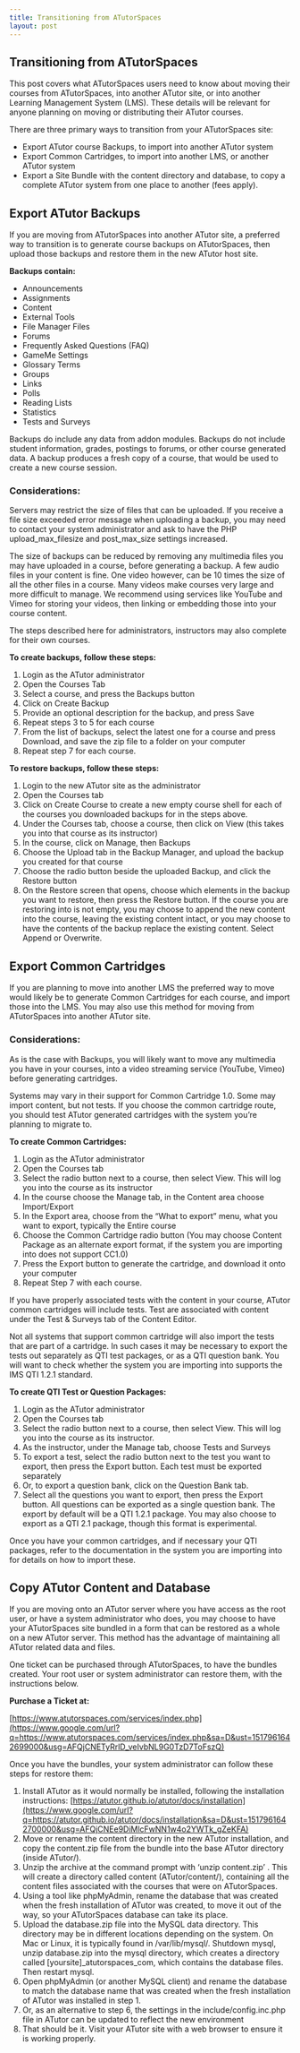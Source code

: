 ```yaml
---
title: Transitioning from ATutorSpaces
layout: post
---
```


## Transitioning from ATutorSpaces

This post covers what ATutorSpaces users need to know about moving their courses from ATutorSpaces, into another ATutor site, or into another Learning Management System (LMS). These details will be relevant for anyone planning on moving or distributing their ATutor courses.

There are three primary ways to transition from your ATutorSpaces site:
*   Export ATutor course Backups, to import into another ATutor system
*   Export Common Cartridges, to import into another LMS, or another ATutor system
*   Export a Site Bundle with the content directory and database, to copy a complete ATutor system from one place to another (fees apply).

## Export ATutor Backups

If you are moving from ATutorSpaces into another ATutor site, a preferred way to transition is to generate course backups on ATutorSpaces, then upload those backups and restore them in the new ATutor host site.

**Backups contain:**

*   Announcements
*   Assignments
*   Content
*   External Tools
*   File Manager Files
*   Forums
*   Frequently Asked Questions (FAQ)
*   GameMe Settings
*   Glossary Terms
*   Groups
*   Links
*   Polls
*   Reading Lists
*   Statistics
*   Tests and Surveys

Backups do include any data from addon modules.  Backups do not include student information, grades, postings to forums, or other course generated data. A backup produces a fresh copy of a course, that would be used to create a new course session.

### Considerations:

Servers may restrict the size of files that can be uploaded. If you receive a file size exceeded error message when uploading a backup, you may need to contact your system administrator and ask to have the PHP upload_max_filesize and post_max_size settings increased.

The size of backups can be reduced by removing any multimedia files you may have uploaded in a course, before generating a backup. A few audio files in your content is fine. One video however, can be 10 times the size of all the other files in a course. Many videos make courses very large and more difficult to manage. We recommend using services like YouTube and Vimeo for storing your videos, then linking or embedding those into your course content.

The steps described here for administrators, instructors may also complete for their own courses.

**To create backups, follow these steps:**

1.  Login as the ATutor administrator
2.  Open the Courses Tab
3.  Select a course, and press the Backups button
4.  Click on Create Backup
5.  Provide an optional description for the backup, and press Save
6.  Repeat steps 3 to 5 for each course
7.  From the list of backups, select the latest one for a course and press Download, and save the zip file to a folder on your computer
8.  Repeat step 7 for each course.

**To restore backups, follow these steps:**

1.  Login to the new ATutor site as the administrator
2.  Open the Courses tab
3.  Click on Create Course to create a new empty course shell for each of the courses you downloaded backups for in the steps above.
4.  Under the Courses tab, choose a course, then click on View (this takes you into that course as its instructor)
5.  In the course, click on Manage, then Backups
6.  Choose the Upload tab in the Backup Manager, and upload the backup you created for that course
7.  Choose the radio button beside the uploaded Backup, and click the Restore button
8.  On the Restore screen that opens, choose which elements in the backup you want to restore, then press the Restore button. If the course you are restoring into is not empty, you may choose to append the new content into the course, leaving the existing content intact, or you may choose to have the contents of the backup replace the existing content. Select Append or Overwrite.

## Export Common Cartridges

If you are planning to move into another LMS the preferred way to move would likely be to generate Common Cartridges for each course, and import those into the LMS. You may also use this method for moving from ATutorSpaces into another ATutor site.

### Considerations:

As is the case with Backups, you will likely want to move any multimedia you have in your courses, into a video streaming service (YouTube, Vimeo) before generating cartridges.

Systems may vary in their support for Common Cartridge 1.0\. Some may import content, but not tests. If you choose the common cartridge route, you should test ATutor generated cartridges with the system you’re planning to migrate to.

**To create Common Cartridges:**

1.  Login as the ATutor administrator
2.  Open the Courses tab
3.  Select the radio button next to a course, then select View. This will log you into the course as its instructor
4.  In the course choose the Manage tab, in the Content area choose Import/Export
5.  In the Export area, choose from the “What to export” menu, what you want to export, typically the Entire course
6.  Choose the Common Cartridge radio button (You may choose Content Package as an alternate export format, if the system you are importing into does not support CC1.0)
7.  Press the Export button to generate the cartridge, and download it onto your computer
8.  Repeat Step 7 with each course.

If you have properly associated tests with the content in your course, ATutor common cartridges will include tests. Test are associated with content under the Test & Surveys tab of the Content Editor.  

Not all systems that support common cartridge will also import the tests that are part of a cartridge. In such cases it may be necessary to export the tests out separately as QTI test packages, or as a QTI question bank. You will want to check whether the system you are importing into supports the IMS QTI 1.2.1 standard.

**To create QTI Test or Question Packages:**

1.  Login as the ATutor administrator
2.  Open the Courses tab
3.  Select the radio button next to a course, then select View. This will log you into the course as its instructor.
4.  As the instructor, under the Manage tab, choose Tests and Surveys
5.  To export a test, select the radio button next to the test you want to export, then press the Export button. Each test must be exported separately
6.  Or, to export a question bank, click on the Question Bank tab.
7.  Select all the questions you want to export, then press the Export button. All questions can be exported as a single question bank. The export by default will be a QTI 1.2.1 package. You may also choose to export as a QTI 2.1 package, though this format is experimental.

Once you have your common cartridges, and if necessary your QTI packages, refer to the documentation in the system you are importing into for details on how to import these.

## Copy ATutor Content and Database

If you are moving onto an ATutor server where you have access as the root user, or have a system administrator who does, you may choose to have your ATutorSpaces site bundled in a form that can be restored as a whole on a new ATutor server. This method has the advantage of maintaining all ATutor related data and files.

One ticket can be purchased through ATutorSpaces, to have the bundles created. Your root user or system administrator can restore them, with the instructions below.

**Purchase a Ticket at:**

[https://www.atutorspaces.com/services/index.php](https://www.google.com/url?q=https://www.atutorspaces.com/services/index.php&sa=D&ust=1517961642699000&usg=AFQjCNETyRrlD_veIvbNL9G0TzD7ToFszQ)

Once you have the bundles, your system administrator can follow these steps for restore them:

1.  Install ATutor as it would normally be installed, following the installation instructions: [https://atutor.github.io/atutor/docs/installation](https://www.google.com/url?q=https://atutor.github.io/atutor/docs/installation&sa=D&ust=1517961642700000&usg=AFQjCNEe9DiMlcFwNN1w4o2YWTk_gZeKFA) 
2.  Move or rename the content directory in the new ATutor installation, and copy the content.zip file from the bundle into the base ATutor directory (inside ATutor/).
3.  Unzip the archive at the command prompt with ‘unzip content.zip’ . This will create a directory called content (ATutor/content/), containing all the content files associated with the courses that were on ATutorSpaces.
4.  Using a tool like phpMyAdmin, rename the database that was created when the fresh installation of ATutor was created, to move it out of the way, so your ATutorSpaces database can take its place.
5.  Upload the database.zip file into the MySQL data directory. This directory may be in different locations depending on the system. On Mac or Linux, it is typically found in /var/lib/mysql/. Shutdown mysql, unzip database.zip into the mysql directory, which creates a directory called [yoursite]_atutorspaces_com, which contains the database files. Then restart mysql.
6.  Open phpMyAdmin (or another MySQL client) and rename the database to match the database name that was created when the fresh installation of ATutor was installed in step 1.
7.  Or, as an alternative to step 6, the settings in the include/config.inc.php file in ATutor can be updated to reflect the new environment
8.  That should be it. Visit your ATutor site with a web browser to ensure it is working properly.
